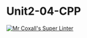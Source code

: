 # Unit2-04-CPP
[![Mr Coxall's Super Linter](https://github.com/ICS3U-Programming-JessahT/Unit2-04-CPP/workflows/Mr%20Coxall's%20Super%20Linter/badge.svg)](https://github.com/ICS3U-Programming-JessahT/Unit2-04-CPP/actions/)
